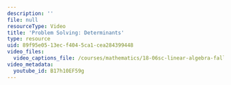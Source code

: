 ```yaml
---
description: ''
file: null
resourceType: Video
title: 'Problem Solving: Determinants'
type: resource
uid: 89f95e05-13ec-f404-5ca1-cea284399448
video_files:
  video_captions_file: /courses/mathematics/18-06sc-linear-algebra-fall-2011/resource-index/problem-solving-determinants/B17h10EF59g.vtt
video_metadata:
  youtube_id: B17h10EF59g
---
```

